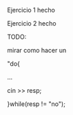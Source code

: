 ﻿Ejercicio 1 hecho

Ejercicio 2 hecho

TODO:

mirar como hacer un

"do{

...

cin >> resp;

}while(resp != "no");
